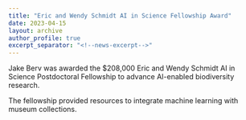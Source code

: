 ```yaml
---
title: "Eric and Wendy Schmidt AI in Science Fellowship Award"
date: 2023-04-15
layout: archive
author_profile: true
excerpt_separator: "<!--news-excerpt-->"
---
```

Jake Berv was awarded the $208,000 Eric and Wendy Schmidt AI in Science Postdoctoral Fellowship to advance AI-enabled biodiversity research.

<!--news-excerpt-->
The fellowship provided resources to integrate machine learning with museum collections.
